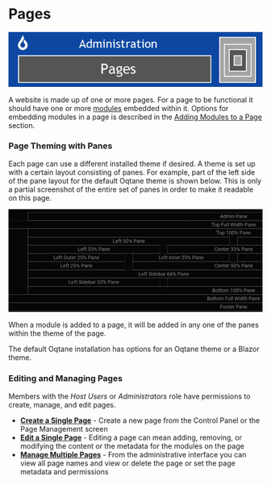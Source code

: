 # Pages 

![pageadminbanner](./assets/page-admin-banner.png)

A website is made up of one or more pages. For a page to be functional it should have one or more [modules](../modules/index.html) embedded within it. 
Options for embedding modules in a page is described in the [Adding Modules to a Page](../modules/adding-modules.html) section.

### Page Theming with Panes

Each page can use a different installed theme if desired. A theme is set up with a certain layout consisting of panes. For example, part of the left side of the 
pane layout for the default Oqtane theme is shown below. This is only a partial screenshot of the entire set of panes in order to make it readable on this page.  

![themepanes](./assets/oqtane-theme-panes-left.png)

When a module is added to a page, it will be added in any one of the panes within the theme of the page. 

The default Oqtane installation has options for an Oqtane theme or a Blazor theme.

### Editing and Managing Pages

Members with the *Host Users* or *Administrators* role have permissions to create, manage, and edit pages.

* **[Create a Single Page](./creating-page.html)** - Create a new page from the Control Panel or the Page Management screen
* **[Edit a Single Page](./editing-page.html)** - Editing a page can mean adding, removing, or modifying the content or the metadata for the modules on the page 
* **[Manage Multiple Pages](../site-administration/page-management.html)** - From the administrative interface you can view all page names and view or delete the 
page or set the page metadata and permissions



